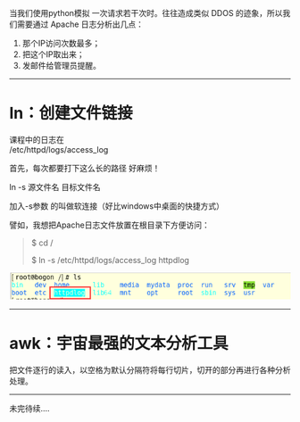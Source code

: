 当我们使用python模拟 一次请求若干次时。往往造成类似 DDOS 的迹象，所以我们需要通过 Apache 日志分析出几点：

1. 那个IP访问次数最多；
2. 把这个IP取出来；
3. 发邮件给管理员提醒。

---

# ln：创建文件链接

课程中的日志在  
/etc/httpd/logs/access\_log

首先，每次都要打下这么长的路径 好麻烦！

ln -s 源文件名  目标文件名

加入-s参数 的叫做软连接（好比windows中桌面的快捷方式）

譬如，我想把Apache日志文件放置在根目录下方便访问：

> $ cd /
>
> $ ln -s /etc/httpd/logs/access\_log httpdlog

![](/assets/cd2b9319-7bd4-4ae1-837a-54be988c6db0import.png)

---

# awk：宇宙最强的文本分析工具

把文件逐行的读入，以空格为默认分隔符将每行切片，切开的部分再进行各种分析处理。

---

未完待续....

